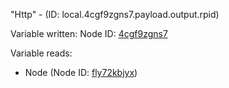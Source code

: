"Http" - (ID: local.4cgf9zgns7.payload.output.rpid)

Variable written:
Node ID: [4cgf9zgns7](../nodes/4cgf9zgns7.md)

Variable reads:
* Node (Node ID: [fly72kbjyx](../nodes/fly72kbjyx.md))

